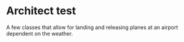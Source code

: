 # Architect test

A few classes that allow for landing and releasing planes at an airport dependent on the weather.
